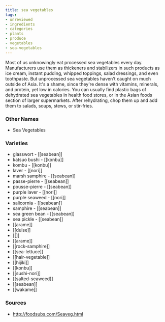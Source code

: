 ```yaml
---
title: sea vegetables
tags:
- unreviewed
- ingredients
- categories
- plants
- produce
- vegetables
- sea-vegetables
---
```

Most of us unknowingly eat processed sea vegetables every day. Manufacturers use them as thickeners and stabilizers in such products as ice cream, instant pudding, whipped toppings, salad dressings, and even toothpaste. But unprocessed sea vegetables haven't caught on much outside of Asia. It's a shame, since they're dense with vitamins, minerals, and protein, yet low in calories. You can usually find plastic bags of dehydrated sea vegetables in health food stores, or in the Asian foods section of larger supermarkets. After rehydrating, chop them up and add them to salads, soups, stews, or stir-fries.

### Other Names

* Sea Vegetables

### Varieties

* glasswort - [[seabean]]
* katsuo bushi - [[konbu]]
* kombu - [[konbu]]
* laver - [[nori]]
* marsh samphire - [[seabean]]
* passe-pierre - [[seabean]]
* pousse-pierre - [[seabean]]
* purple laver - [[nori]]
* purple seaweed - [[nori]]
* salicornia - [[seabean]]
* samphire - [[seabean]]
* sea green bean - [[seabean]]
* sea pickle - [[seabean]]
* [[arame]]
* [[dulse]]
* [[]]
* [[arame]]
* [[rock-samphire]]
* [[sea-lettuce]]
* [[hair-vegetable]]
* [[hijiki]]
* [[konbu]]
* [[sushi-nori]]
* [[salted-seaweed]]
* [[seabean]]
* [[wakame]]

### Sources
* http://foodsubs.com/Seaveg.html
